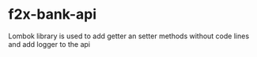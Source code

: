 # f2x-bank-api

Lombok library is used to add getter an setter methods without code lines and add logger to the api